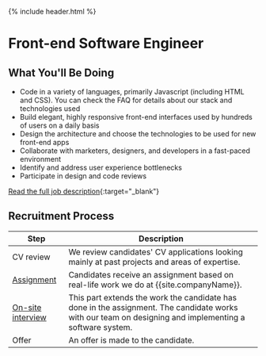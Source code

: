 {% include header.html %} 

# Front-end Software Engineer

## What You'll Be Doing 

- Code in a variety of languages, primarily Javascript (including HTML and CSS). You can check the FAQ for details about our stack and technologies used
- Build elegant, highly responsive front-end interfaces used by hundreds of users on a daily basis
- Design the architecture and choose the technologies to be used for new front-end apps
- Collaborate with marketers, designers, and developers in a fast-paced environment
- Identify and address user experience bottlenecks
- Participate in design and code reviews

[Read the full job description](https://glispaconnect.workable.com/j/A2B2D97B9F){:target="_blank"}

## Recruitment Process

| Step | Description |
|---|---|
| CV review | We review candidates' CV applications looking mainly at past projects and areas of expertise. |
| [Assignment](code-review-bidders/assignment.md) | Candidates receive an assignment based on real-life work we do at {{site.companyName}}. |
| [On-site interview](bidder-management-exercise/on-site.md) | This part extends the work the candidate has done in the assignment. The candidate works with our team on designing and implementing a software system. |
| Offer | An offer is made to the candidate. |

